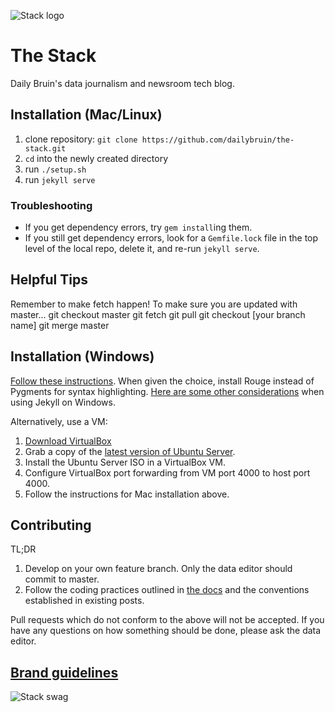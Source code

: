 ![Stack logo](https://raw.githubusercontent.com/dailybruin/the-stack/master/img/nameplate%402x.png)

# The Stack

Daily Bruin's data journalism and newsroom tech blog.

## Installation (Mac/Linux)

1. clone repository: `git clone https://github.com/dailybruin/the-stack.git`
2. `cd` into the newly created directory
3. run `./setup.sh`
3. run `jekyll serve`

### Troubleshooting

- If you get dependency errors, try `gem install`ing them.
- If you still get dependency errors, look for a `Gemfile.lock` file in the top level of the local repo, delete it, and re-run `jekyll serve`.

## Helpful Tips

Remember to make fetch happen! To make sure you are updated with master...
  git checkout master
  git fetch
  git pull
  git checkout [your branch name]
  git merge master

## Installation (Windows)

[Follow these instructions](http://jekyll-windows.juthilo.com).
When given the choice, install Rouge instead of Pygments for syntax highlighting.
[Here are some other considerations](http://jekyllrb.com/docs/windows/) when
using Jekyll on Windows.

Alternatively, use a VM:

1. [Download VirtualBox](https://www.virtualbox.org)
2. Grab a copy of the [latest version of Ubuntu Server](http://www.ubuntu.com/download).
3. Install the Ubuntu Server ISO in a VirtualBox VM.
4. Configure VirtualBox port forwarding from VM port 4000 to host port 4000.
5. Follow the instructions for Mac installation above.

## Contributing

TL;DR

1. Develop on your own feature branch. Only the data editor should commit to master.
2. Follow the coding practices outlined in [the docs](https://github.com/dailybruin/the-stack/tree/master/docs) and the conventions established in existing posts.

Pull requests which do not conform to the above will not be accepted. If you have any questions on how something should be done, please ask the data editor.

## [Brand guidelines](https://github.com/dailybruin/brand/tree/master/stack)

![Stack swag](http://i.imgur.com/L5kgSYu.png)
